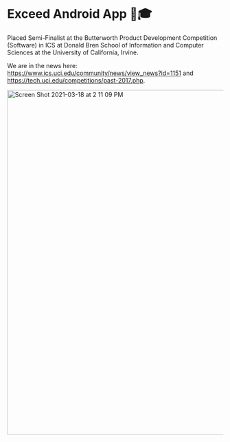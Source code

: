 # Exceed Android App 📲🎓

Placed Semi-Finalist at the Butterworth Product Development Competition (Software) in ICS at Donald Bren School of Information and Computer Sciences at the University of California, Irvine. 

We are in the news here: https://www.ics.uci.edu/community/news/view_news?id=1151 and https://tech.uci.edu/competitions/past-2017.php. 

<img width="801" alt="Screen Shot 2021-03-18 at 2 11 09 PM" src="https://user-images.githubusercontent.com/19508013/111698390-fe688f00-87f3-11eb-9cd4-0f50bf1f1e28.png">

